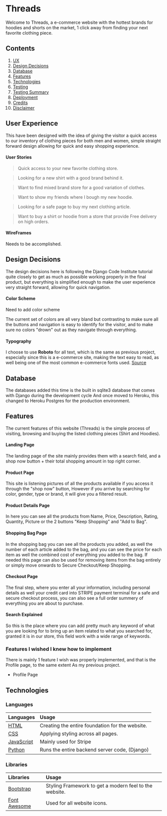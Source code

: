 # Threads

Welcome to Threads, a e-commerce website with the hottest brands for hoodies and shorts on the market, 1 click away from
finding your next favorite clothing piece.

## Contents
1. [UX](#UX)
2. [Design Decisions](#Design-Decisions)
3. [Database](#Database)
4. [Features](#Features)
5. [Technologies](#Technologies)
6. [Testing](#Testing)
7. [Testing Summary](#Testing-Summary)
8. [Deployment](#Deployment)
9. [Credits](#Credits)
10. [Disclaimer](#Disclaimer)


## User Experience
This have been designed with the idea of giving the visitor a quick access to our inventory of clothing pieces
for both men and women, simple straight forward design allowing for quick and easy shopping experience.

#### User Stories
> Quick access to your new favorite clothing store.

> Looking for a new shirt with a good brand behind it.

> Want to find mixed brand store for a good variation of clothes.

> Want to show my friends where I bough my new hoodie.

> Looking for a safe page to buy my next clothing article.

> Want to buy a shirt or hoodie from a store that provide Free delivery on high orders.

#### WireFrames
Needs to be accomplished.


## Design Decisions
The design decisions here is following the Django Code Institute tutorial quite closely to get as much as possible
working properly in the final product, but everything is simplified enough to make the user experience very
straight forward, allowing for quick navigation.

#### Color Scheme

Need to add color scheme

The current set of colors are all very bland but contrasting to make sure all the buttons and navigation is easy to
identify for the visitor, and to make sure no colors "drown" out as they navigate through everything.

#### Typography
I choose to use __Roboto__ for all text, which is the same as previous project, especially since this is a
e-commerce site, making the text easy to read, as well being one of the most common e-commerce fonts used.
[Source](https://www.builderfly.com/7-perfect-font-pairing-for-your-ecommerce-website)

## Database
The databases added this time is the built in sqlite3 database that comes with Django during the development cycle
And once moved to Heroku, this changed to Heroku Postgres for the production environment. 

## Features
The current features of this website (Threads) is the simple process of visiting, browsing and buying the listed 
clothing pieces (Shirt and Hoodies).

#### Landing Page
The landing page of the site mainly provides them with a search field, and a shop now button + their total shopping
amount in top right corner.

#### Product Page
This site is listening pictures of all the products available if you access it through the "shop now" button,
However if you arrive by searching for color, gender, type or brand, it will give you a filtered result.

#### Product Details Page
In here you can see all the products from Name, Price, Description, Rating, Quantity, Picture or the 2 buttons
"Keep Shopping" and "Add to Bag".

#### Shopping Bag Page
In the shopping bag you can see all the products you added, as well the number of each article added to the bag,
and you can see the price for each item as well the combined cost of everything you added to the bag.
If needed this page can also be used for removing items from the bag entirely or simply move onwards to Secure Checkout/Keep Shopping.

#### Checkout Page
The final step, where you enter all your information, including personal details as well your credit card into 
STRIPE payment terminal for a safe and secure checkout process, you can also see a full order summery of everything
you are about to purchase.

#### Search Explained
So this is the place where you can add pretty much any keyword of what you are looking for to bring up an item
related to what you searched for, granted it is in our store, this field work with a wide range of keywords.


### Features I wished I knew how to implement
There is mainly 1 feature I wish was properly implemented, and that is the Profile page, to the same extent
As my previous project. 
- Profile Page

## Technologies

### Languages
| Languages  | Usage |
| :------------- | :------------- |
| [HTML](https://www.w3schools.com/html/)  | Creating the entire foundation for the website.  |
| [CSS](https://www.w3schools.com/css/)  | Applying styling across all pages.  |
| [JavaScript](https://www.w3schools.com/js/)  | Mainly used for Stripe  |
| [Python](https://www.python.org/)  | Runs the entire backend server code, (Django) |

### Libraries

|Libraries  |Usage  |
| :-------------| :-------------|
| [Bootstrap](https://getbootstrap.com/)  | Styling Framework to get a modern feel to the website.  |
| [Font Awesome](https://fontawesome.com/)  | Used for all website icons.  |
